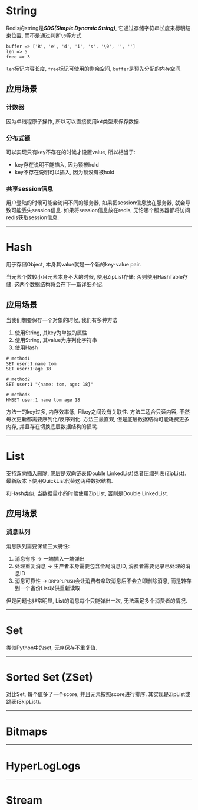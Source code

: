 # String

Redis的string是***SDS(Simple Dynamic String)***, 它通过存储字符串长度来标明结束位置, 而不是通过判断`\0`等方式.

```
buffer => ['R', 'e', 'd', 'i', 's', '\0', '', '']
len => 5
free => 3
```
`len`标记内容长度, `free`标记可使用的剩余空间, `buffer`是预先分配的内存空间.

## 应用场景

### 计数器
因为单线程原子操作, 所以可以直接使用int类型来保存数据.

### 分布式锁
可以实现只有key不存在的时候才设置value, 所以相当于:
* key存在说明不能插入, 因为锁被hold
* key不存在说明可以插入, 因为锁没有被hold

### 共享session信息
用户登陆的时候可能会访问不同的服务器, 如果把session信息放在服务器, 就会导致可能丢失session信息. 如果将session信息放在redis, 无论哪个服务器都将访问redis获取session信息.

---

# Hash

用于存储Object, 本身其value就是一个新的key-value pair.

当元素个数较小且元素本身不大的时候, 使用ZipList存储; 否则使用HashTable存储. 这两个数据结构将会在下一篇详细介绍.

## 应用场景

当我们想要保存一个对象的时候, 我们有多种方法
1. 使用String, 其key为单独的属性
2. 使用String, 其value为序列化字符串
3. 使用Hash

```
# method1
SET user:1:name tom
SET user:1:age 18

# method2
SET user:1 "{name: tom, age: 18}"

# method3
HMSET user:1 name tom age 18
```
方法一的key过多, 内存效率低, 且key之间没有关联性.
方法二适合只读内容, 不然每次更新都需要序列化/反序列化.
方法三最直观, 但是底层数据结构可能耗费更多内存, 并且存在切换底层数据结构的损耗.

---

# List

支持双向插入删除, 底层是双向链表(Double LinkedList)或者压缩列表(ZipList). 最新版本下使用QuickList代替这两种数据结构.

和Hash类似, 当数据量小的时候使用ZipList, 否则是Double LinkedList.

## 应用场景

### 消息队列
消息队列需要保证三大特性:
1. 消息有序 &rarr; 一端插入一端弹出
2. 处理重复消息 &rarr; 生产者本身需要包含全局消息ID, 消费者需要记录已处理的消息ID
3. 消息可靠性 &rarr; `BRPOPLPUSH`会让消费者拿取消息后不会立即删除消息, 而是转存到一个备份List以供重新读取

但是问题也非常明显, List的消息每个只能弹出一次, 无法满足多个消费者的情况.


---

# Set
类似Python中的set, 无序保存不重复值.

---

# Sorted Set (ZSet)
对比Set, 每个值多了一个score, 并且元素按照score进行排序. 其实现是ZipList或跳表(SkipList).

---

# Bitmaps

---

# HyperLogLogs

---

# Stream